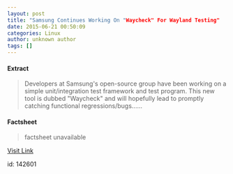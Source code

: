 ```yaml
---
layout: post
title: "Samsung Continues Working On "Waycheck" For Wayland Testing"
date: 2015-06-21 00:50:09
categories: Linux
author: unknown author
tags: []
---
```



#### Extract
>Developers at Samsung's open-source group have been working on a simple unit/integration test framework and test program. This new tool is dubbed "Waycheck" and will hopefully lead to promptly catching functional regressions/bugs......

#### Factsheet
>factsheet unavailable

[Visit Link](http://www.phoronix.com/scan.php?page=news_item&px=Waycheck-Wayland-Testing)

id:  142601


